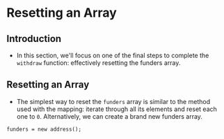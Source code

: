 # Resetting an Array

## Introduction
- In this section, we'll focus on one of the final steps to complete the `withdraw` function: effectively resetting the funders array.

## Resetting an Array
- The simplest way to reset the `funders` array is similar to the method used with the mapping: iterate through all its elements and reset each one to `0`. Alternatively, we can create a brand new funders array.
```
funders = new address();
```

